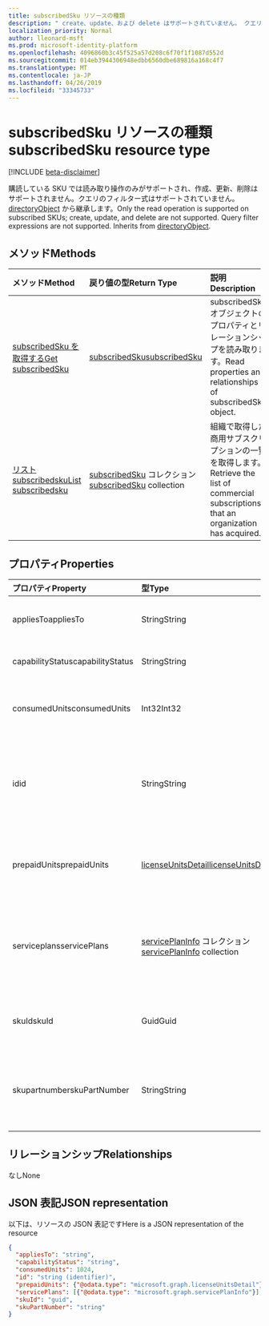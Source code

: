 ```yaml
---
title: subscribedSku リソースの種類
description: " create、update、および delete はサポートされていません。 クエリのフィルター式はサポートされていません。 directoryObject から継承します。"
localization_priority: Normal
author: lleonard-msft
ms.prod: microsoft-identity-platform
ms.openlocfilehash: 4096860b3c45f525a57d208c6f70f1f1087d552d
ms.sourcegitcommit: 014eb3944306948edbb6560dbe689816a168c4f7
ms.translationtype: MT
ms.contentlocale: ja-JP
ms.lasthandoff: 04/26/2019
ms.locfileid: "33345733"
---
```

# <a name="subscribedsku-resource-type"></a><span data-ttu-id="8e43b-105">subscribedSku リソースの種類</span><span class="sxs-lookup"><span data-stu-id="8e43b-105">subscribedSku resource type</span></span>

[!INCLUDE [beta-disclaimer](../../includes/beta-disclaimer.md)]

<span data-ttu-id="8e43b-p102">購読している SKU では読み取り操作のみがサポートされ、作成、更新、削除はサポートされません。クエリのフィルター式はサポートされていません。[directoryObject](directoryobject.md) から継承します。</span><span class="sxs-lookup"><span data-stu-id="8e43b-p102">Only the read operation is supported on subscribed SKUs; create, update, and delete are not supported. Query filter expressions are not supported. Inherits from [directoryObject](directoryobject.md).</span></span>


## <a name="methods"></a><span data-ttu-id="8e43b-109">メソッド</span><span class="sxs-lookup"><span data-stu-id="8e43b-109">Methods</span></span>
| <span data-ttu-id="8e43b-110">メソッド</span><span class="sxs-lookup"><span data-stu-id="8e43b-110">Method</span></span>           | <span data-ttu-id="8e43b-111">戻り値の型</span><span class="sxs-lookup"><span data-stu-id="8e43b-111">Return Type</span></span>    |<span data-ttu-id="8e43b-112">説明</span><span class="sxs-lookup"><span data-stu-id="8e43b-112">Description</span></span>|
|:---------------|:--------|:----------|
|[<span data-ttu-id="8e43b-113">subscribedSku を取得する</span><span class="sxs-lookup"><span data-stu-id="8e43b-113">Get subscribedSku</span></span>](../api/subscribedsku-get.md) | [<span data-ttu-id="8e43b-114">subscribedSku</span><span class="sxs-lookup"><span data-stu-id="8e43b-114">subscribedSku</span></span>](subscribedsku.md) |<span data-ttu-id="8e43b-115">subscribedSku オブジェクトのプロパティとリレーションシップを読み取ります。</span><span class="sxs-lookup"><span data-stu-id="8e43b-115">Read properties and relationships of subscribedSku object.</span></span>|
|[<span data-ttu-id="8e43b-116">リスト subscribedsku</span><span class="sxs-lookup"><span data-stu-id="8e43b-116">List subscribedsku</span></span>](../api/subscribedsku-list.md) | <span data-ttu-id="8e43b-117">[subscribedSku](subscribedsku.md) コレクション</span><span class="sxs-lookup"><span data-stu-id="8e43b-117">[subscribedSku](subscribedsku.md) collection</span></span> |<span data-ttu-id="8e43b-118">組織で取得した商用サブスクリプションの一覧を取得します。</span><span class="sxs-lookup"><span data-stu-id="8e43b-118">Retrieve the list of commercial subscriptions that an organization has acquired.</span></span>|

## <a name="properties"></a><span data-ttu-id="8e43b-119">プロパティ</span><span class="sxs-lookup"><span data-stu-id="8e43b-119">Properties</span></span>
| <span data-ttu-id="8e43b-120">プロパティ</span><span class="sxs-lookup"><span data-stu-id="8e43b-120">Property</span></span>     | <span data-ttu-id="8e43b-121">型</span><span class="sxs-lookup"><span data-stu-id="8e43b-121">Type</span></span>   |<span data-ttu-id="8e43b-122">説明</span><span class="sxs-lookup"><span data-stu-id="8e43b-122">Description</span></span>|
|:---------------|:--------|:----------|
|<span data-ttu-id="8e43b-123">appliesTo</span><span class="sxs-lookup"><span data-stu-id="8e43b-123">appliesTo</span></span>|<span data-ttu-id="8e43b-124">String</span><span class="sxs-lookup"><span data-stu-id="8e43b-124">String</span></span>| <span data-ttu-id="8e43b-125">"User" や "Company" など。</span><span class="sxs-lookup"><span data-stu-id="8e43b-125">For example, "User" or "Company".</span></span> |
|<span data-ttu-id="8e43b-126">capabilityStatus</span><span class="sxs-lookup"><span data-stu-id="8e43b-126">capabilityStatus</span></span>|<span data-ttu-id="8e43b-127">String</span><span class="sxs-lookup"><span data-stu-id="8e43b-127">String</span></span>| <span data-ttu-id="8e43b-128">たとえば、"有効" です。</span><span class="sxs-lookup"><span data-stu-id="8e43b-128">For example, "Enabled".</span></span> |
|<span data-ttu-id="8e43b-129">consumedUnits</span><span class="sxs-lookup"><span data-stu-id="8e43b-129">consumedUnits</span></span>|<span data-ttu-id="8e43b-130">Int32</span><span class="sxs-lookup"><span data-stu-id="8e43b-130">Int32</span></span>| <span data-ttu-id="8e43b-131">割り当てられたライセンスの数。</span><span class="sxs-lookup"><span data-stu-id="8e43b-131">The number of licenses that have been assigned.</span></span> |
|<span data-ttu-id="8e43b-132">id</span><span class="sxs-lookup"><span data-stu-id="8e43b-132">id</span></span>|<span data-ttu-id="8e43b-133">String</span><span class="sxs-lookup"><span data-stu-id="8e43b-133">String</span></span>| <span data-ttu-id="8e43b-134">購読している SKU オブジェクトの一意識別子。</span><span class="sxs-lookup"><span data-stu-id="8e43b-134">The unique identifier for the subscribed sku object.</span></span> <span data-ttu-id="8e43b-135">キー。 null 許容ではありません。</span><span class="sxs-lookup"><span data-stu-id="8e43b-135">Key, not nullable.</span></span> |
|<span data-ttu-id="8e43b-136">prepaidUnits</span><span class="sxs-lookup"><span data-stu-id="8e43b-136">prepaidUnits</span></span>|[<span data-ttu-id="8e43b-137">licenseUnitsDetail</span><span class="sxs-lookup"><span data-stu-id="8e43b-137">licenseUnitsDetail</span></span>](licenseunitsdetail.md)| <span data-ttu-id="8e43b-138">プリペイド ライセンスの数と状態に関する情報。</span><span class="sxs-lookup"><span data-stu-id="8e43b-138">Information about the number and status of prepaid licenses.</span></span> |
|<span data-ttu-id="8e43b-139">serviceplans</span><span class="sxs-lookup"><span data-stu-id="8e43b-139">servicePlans</span></span>|<span data-ttu-id="8e43b-140">[servicePlanInfo](serviceplaninfo.md) コレクション</span><span class="sxs-lookup"><span data-stu-id="8e43b-140">[servicePlanInfo](serviceplaninfo.md) collection</span></span>| <span data-ttu-id="8e43b-141">SKU と併用できるサービス プランに関する情報。</span><span class="sxs-lookup"><span data-stu-id="8e43b-141">Information about the service plans that are available with the SKU.</span></span> <span data-ttu-id="8e43b-142">null 許容ではない</span><span class="sxs-lookup"><span data-stu-id="8e43b-142">Not nullable</span></span> |
|<span data-ttu-id="8e43b-143">skuId</span><span class="sxs-lookup"><span data-stu-id="8e43b-143">skuId</span></span>|<span data-ttu-id="8e43b-144">Guid</span><span class="sxs-lookup"><span data-stu-id="8e43b-144">Guid</span></span>| <span data-ttu-id="8e43b-145">サービス SKU の一意識別子 (GUID)。</span><span class="sxs-lookup"><span data-stu-id="8e43b-145">The unique identifier (GUID) for the service SKU.</span></span> |
|<span data-ttu-id="8e43b-146">skupartnumber</span><span class="sxs-lookup"><span data-stu-id="8e43b-146">skuPartNumber</span></span>|<span data-ttu-id="8e43b-147">String</span><span class="sxs-lookup"><span data-stu-id="8e43b-147">String</span></span>| <span data-ttu-id="8e43b-148">SKU 部品番号。"AAD_PREMIUM" や "RMSBASIC" など。</span><span class="sxs-lookup"><span data-stu-id="8e43b-148">The SKU part number; for example: "AAD_PREMIUM" or "RMSBASIC".</span></span> |

## <a name="relationships"></a><span data-ttu-id="8e43b-149">リレーションシップ</span><span class="sxs-lookup"><span data-stu-id="8e43b-149">Relationships</span></span>
<span data-ttu-id="8e43b-150">なし</span><span class="sxs-lookup"><span data-stu-id="8e43b-150">None</span></span>

## <a name="json-representation"></a><span data-ttu-id="8e43b-151">JSON 表記</span><span class="sxs-lookup"><span data-stu-id="8e43b-151">JSON representation</span></span>

<span data-ttu-id="8e43b-152">以下は、リソースの JSON 表記です</span><span class="sxs-lookup"><span data-stu-id="8e43b-152">Here is a JSON representation of the resource</span></span>

<!-- {
  "blockType": "resource",
  "optionalProperties": [

  ],
  "keyProperty": "id",
  "@odata.type": "microsoft.graph.subscribedSku"
}-->

```json
{
  "appliesTo": "string",
  "capabilityStatus": "string",
  "consumedUnits": 1024,
  "id": "string (identifier)",
  "prepaidUnits": {"@odata.type": "microsoft.graph.licenseUnitsDetail"},
  "servicePlans": [{"@odata.type": "microsoft.graph.servicePlanInfo"}],
  "skuId": "guid",
  "skuPartNumber": "string"
}

```
<!-- uuid: 8fcb5dbc-d5aa-4681-8e31-b001d5168d79
2015-10-25 14:57:30 UTC -->
<!--
{
  "type": "#page.annotation",
  "description": "subscribedSku resource",
  "keywords": "",
  "section": "documentation",
  "tocPath": "",
  "suppressions": []
}
-->
